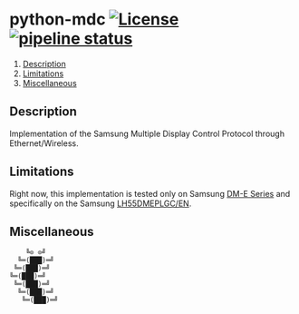 # python-mdc [![License][license-img]][license-href] [![pipeline status][pipeline-img]][pipeline-href]

1. [Description](#description)
2. [Limitations](#limitations)
3. [Miscellaneous](#miscellaneous)

## Description

Implementation of the Samsung Multiple Display Control Protocol through
Ethernet/Wireless.

## Limitations

Right now, this implementation is tested only on Samsung
[DM-E Series][dme-href] and specifically on the Samsung
[LH55DMEPLGC/EN][model-href].

## Miscellaneous

```
    ╚⊙ ⊙╝
  ╚═(███)═╝
 ╚═(███)═╝
╚═(███)═╝
 ╚═(███)═╝
  ╚═(███)═╝
   ╚═(███)═╝
```

[license-img]: https://img.shields.io/badge/license-Apache-blue.svg
[license-href]: /LICENSE
[pipeline-img]: https://git.vpgrp.io/noc/python-mdc/badges/master/pipeline.svg
[pipeline-href]: https://git.vpgrp.io/noc/python-mdc/commits/master
[dme-href]: https://www.samsung.com/us/business/products/displays/standalone/dm-series/
[model-href]: http://www.samsung.com/nl/business/smart-signage/professional-display-dme-series/lh55dmeplgcen/